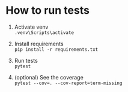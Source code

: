 <h1>How to run tests</h1>

1. Activate venv \
``.venv\Scripts\activate``

2. Install requirements \
``pip install -r requirements.txt``

3. Run tests \
``pytest``

4. (optional) See the coverage \
``pytest --cov=. --cov-report=term-missing``
